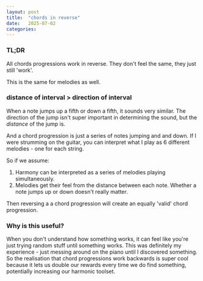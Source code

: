```yaml
---
layout: post
title:  "chords in reverse"
date:   2025-07-02
categories: 
---
```


### TL;DR

All chords progressions work in reverse. They don't feel the same, they just still 'work'. 

This is the same for melodies as well.

### distance of interval > direction of interval

When a note jumps up a fifth or down a fifth, it sounds very similar. The direction of the jump isn't super important in determining the sound, but the *distance* of the jump is. 

And a chord progression is just a series of notes jumping and and down. If I were strumming on the guitar, you can interpret what I play as 6 different melodies - one for each string. 

So if we assume:
1. Harmony can be interpreted as a series of melodies playing simultaneously.
2. Melodies get their feel from the distance between each note. Whether a note jumps up or down doesn't really matter. 

Then reversing a a chord progression will create an equally 'valid' chord progression.

### Why is this useful?

When you don't understand how something works, it can feel like you're just trying random stuff until something works. This was definitely my experience - just messing around on the piano until I discovered something. So the realisation that chord progressions work backwards is super cool because it lets us double our rewards every time we do find something, potentially increasing our harmonic toolset.
